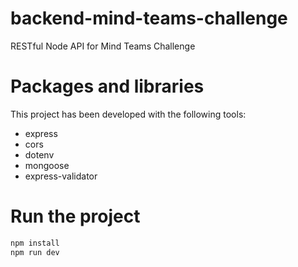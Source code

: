 # backend-mind-teams-challenge
RESTful Node API for Mind Teams Challenge

# Packages and libraries
This project has been developed with the following tools:

- express
- cors
- dotenv
- mongoose
- express-validator

# Run the project
```bash
npm install
npm run dev
```
